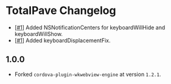 # TotalPave Changelog 
- [[#1](https://github.com/totalpave/cordova-plugin-wkwebview-engine/pull/1)] Added NSNotificationCenters for keyboardWillHide and keyboardWillShow.
- [[#1](https://github.com/totalpave/cordova-plugin-wkwebview-engine/pull/1)] Added keyboardDisplacementFix.

## 1.0.0
- Forked `cordova-plugin-wkwebview-engine` at version `1.2.1`.
